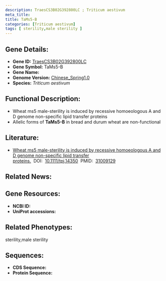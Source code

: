 ```yaml
---
description: TraesCS3B02G392800LC ; Triticum aestivum
meta_title:
title: TaMs5-B
categories: [Triticum aestivum]
tags: [ sterility,male sterility ]
---
```


## Gene Details:
- **Gene ID:**	[TraesCS3B02G392800LC]()
- **Gene Symbol:** TaMs5-B
- **Gene Name:** 
- **Genome Version:** [Chinese_Spring1.0]()
- **Species:** *Triticum aestivum*

## Functional Description:
   - Wheat ms5 male-sterility is induced by recessive homoeologous A and D genome non-specific lipid transfer proteins
   - Allelic forms of **TaMs5-B** in bread and durum wheat are non-functional

## Literature:
   - [Wheat ms5 male-sterility is induced by recessive homoeologous A and D genome non-specific lipid transfer proteins.]( https://onlinelibrary.wiley.com/doi/10.1111/tpj.14350)&nbsp;&nbsp;DOI:&nbsp;&nbsp;[10.1111/tpj.14350](https://onlinelibrary.wiley.com/doi/10.1111/tpj.14350)&nbsp;&nbsp;PMID:&nbsp;&nbsp;[31009129](https://pubmed.ncbi.nlm.nih.gov/31009129/)

## Related News:

## Gene Resources:
- **NCBI ID:** [](https://www.ncbi.nlm.nih.gov/gene/?term=)
- **UniProt accessions:** [](https://www.uniprot.org/uniprotkb//entry)

## Related Phenotypes:
sterility,male sterility

## Sequences:
- **CDS Sequence:**
- **Protein Sequence:**
